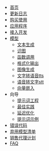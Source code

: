 <!-- docs/_sidebar.md -->
* [首页](/ "聚合AI文档")
* [更新日志](cn/ChangeLog.md)
* [购买使用](cn/BuyAndUse.md)
* [应用程序](cn/UseApp.md)
* [接入开发]()
* [模型](cn/ModelList.md)
    * [文本生成]()
    * [识图]()
    * [函数调用]()
    * [格式化输出]()
    * [图像生成]()
    * [文字转语音tts]()
    * [语音转文字stt]()
    * [向量嵌入]()
* 向导
	* [提示词工程]()
	* [最佳实践]()
	* [延迟优化]()
	* [提示词示例]()
* [错误代码]()
* [弃用模型清单]()
* [销售代理计划]()
* [FAQ]()

